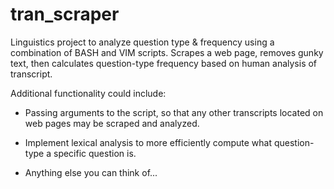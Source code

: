 # tran_scraper

Linguistics project to analyze question type & frequency using a combination of BASH and VIM scripts. Scrapes a web page, removes gunky text, then calculates question-type frequency based on human analysis of transcript. 

Additional functionality could include:

- Passing arguments to the script, so that any other transcripts located on web pages may be scraped and analyzed.

- Implement lexical analysis to more efficiently compute what question-type a specific question is.

- Anything else you can think of...


